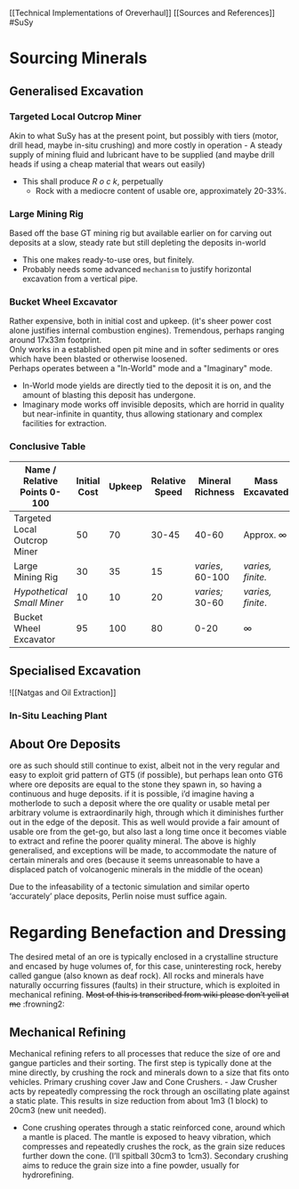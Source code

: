 [[Technical Implementations of Oreverhaul]]
[[Sources and References]]
#SuSy 
# Sourcing Minerals
## Generalised Excavation
### Targeted Local Outcrop Miner
Akin to what SuSy has at the present point, but possibly with tiers (motor, drill head, maybe in-situ crushing) and more costly in operation
	- A steady supply of mining fluid and lubricant have to be supplied (and maybe drill heads if using a cheap material that wears out easily)
- This shall produce *R o c k*, perpetually 
	- Rock with a mediocre content of usable ore, approximately 20-33%. 
### Large Mining Rig
Based off the base GT mining rig but available earlier on for carving out deposits at a slow, steady rate but still depleting the deposits in-world
- This one makes ready-to-use ores, but finitely. 
- Probably needs some advanced `mechanism` to justify horizontal excavation from a vertical pipe. 
### Bucket Wheel Excavator
Rather expensive, both in initial cost and upkeep. 
	(it's sheer power cost alone justifies internal combustion engines). 
	Tremendous, perhaps ranging around 17x33m footprint.  
Only works in a established open pit mine and in softer sediments or ores which have been blasted or otherwise loosened.  
Perhaps operates between a "In-World" mode and a "Imaginary" mode.
- In-World mode yields are directly tied to the deposit it is on, and the amount of blasting this deposit has undergone.
- Imaginary mode works off invisible deposits, which are horrid in quality but near-infinite in quantity, thus allowing stationary and complex facilities for extraction.
### Conclusive Table

| Name / Relative Points 0-100 | Initial Cost | Upkeep | Relative Speed | Mineral Richness | Mass Excavated    |
| ---------------------------- | ------------ | ------ | -------------- | ---------------- | ----------------- |
| Targeted Local Outcrop Miner | 50           | 70     | 30-45          | 40-60            | Approx. ∞         |
| Large Mining Rig             | 30           | 35     | 15             | *varies*, 60-100 | *varies, finite.* |
| *Hypothetical Small Miner*   | 10           | 10     | 20             | *varies;* 30-60  | *varies, finite*. |
| Bucket Wheel Excavator       | 95           | 100    | 80             | 0-20             | ∞                 |

## Specialised Excavation
![[Natgas and Oil Extraction]]
### In-Situ Leaching Plant
## About Ore Deposits
ore as such should still continue to exist, albeit not in the very regular and easy to exploit grid pattern of GT5 (if possible), but perhaps lean onto GT6 where ore deposits are equal to the stone they spawn in, so having a continuous and huge deposits.
if it is possible, i’d imagine having a motherlode to such a deposit where the ore quality or usable metal per arbitrary volume is extraordinarily high, through which it diminishes further out in the edge of the deposit. This as well would provide a fair amount of usable ore from the get-go, but also last a long time once it becomes viable to extract and refine the poorer quality mineral.
The above is highly generalised, and exceptions will be made, to accommodate the nature of certain minerals and ores (because it seems unreasonable to have a displaced patch of volcanogenic minerals in the middle of the ocean)

Due to the infeasability of a tectonic simulation and similar  operto ‘accurately’ place deposits, Perlin noise must suffice again.

# Regarding Benefaction and Dressing
The desired metal of an ore is typically enclosed in a crystalline structure and encased by huge volumes of, for this case, uninteresting rock, hereby called gangue (also known as deaf rock).
All rocks and minerals have naturally occurring fissures (faults) in their structure, which is exploited in mechanical refining. 
~~Most of this is transcribed from wiki please don’t yell at me~~ :frowning2:
## Mechanical Refining
Mechanical refining refers to all processes that reduce the size of ore and gangue particles and their sorting. 
The first step is typically done at the mine directly, by crushing the rock and minerals down to a size that fits onto vehicles. 
Primary crushing cover Jaw and Cone Crushers.
    - Jaw Crusher acts by repeatedly compressing the rock through an oscillating plate against a static plate. This results in size reduction from about 1m3 (1 block) to 20cm3 (new unit needed). 
- Cone crushing operates through a static reinforced cone, around which a mantle is placed. The mantle is exposed to heavy vibration, which compresses and repeatedly crushes the rock, as the grain size reduces further down the cone. (I’ll spitball 30cm3 to 1cm3).
Secondary crushing aims to reduce the grain size into a fine powder, usually for hydrorefining. 